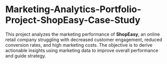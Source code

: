 # Marketing-Analytics-Portfolio-Project-ShopEasy-Case-Study
This project analyzes the marketing performance of **ShopEasy**, an online retail company struggling with decreased customer engagement, reduced conversion rates, and high marketing costs. The objective is to derive actionable insights using marketing data to improve overall performance and guide strategy.
